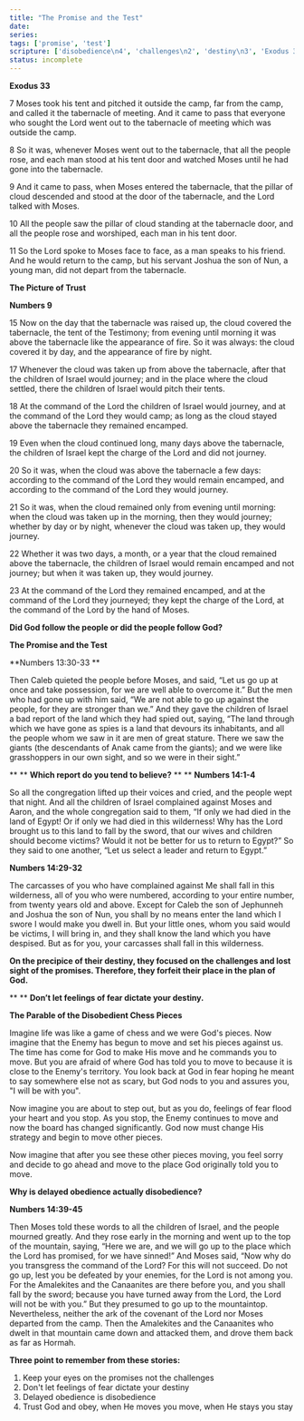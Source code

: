 ```yaml
---
title: "The Promise and the Test"
date: 
series: 
tags: ['promise', 'test']
scripture: ['disobedience\n4', 'challenges\n2', 'destiny\n3', 'Exodus 33']
status: incomplete
---
```


**Exodus 33**

7 Moses took his tent and pitched it outside the camp, far from the camp, and called it the tabernacle of meeting. And it came to pass that everyone who sought the Lord went out to the tabernacle of meeting which was outside the camp.

8 So it was, whenever Moses went out to the tabernacle, that all the people rose, and each man stood at his tent door and watched Moses until he had gone into the tabernacle.

9 And it came to pass, when Moses entered the tabernacle, that the pillar of cloud descended and stood at the door of the tabernacle, and the Lord talked with Moses.

10 All the people saw the pillar of cloud standing at the tabernacle door, and all the people rose and worshiped, each man in his tent door.

11 So the Lord spoke to Moses face to face, as a man speaks to his friend. And he would return to the camp, but his servant Joshua the son of Nun, a young man, did not depart from the tabernacle.

**The Picture of Trust**

**Numbers‬ ‭9**

15 Now on the day that the tabernacle was raised up, the cloud covered the tabernacle, the tent of the Testimony; from evening until morning it was above the tabernacle like the appearance of fire. So it was always: the cloud covered it by day, and the appearance of fire by night.

17 Whenever the cloud was taken up from above the tabernacle, after that the children of Israel would journey; and in the place where the cloud settled, there the children of Israel would pitch their tents.

18 At the command of the Lord the children of Israel would journey, and at the command of the Lord they would camp; as long as the cloud stayed above the tabernacle they remained encamped.

19 Even when the cloud continued long, many days above the tabernacle, the children of Israel kept the charge of the Lord and did not journey.

20 So it was, when the cloud was above the tabernacle a few days: according to the command of the Lord they would remain encamped, and according to the command of the Lord they would journey.

21 So it was, when the cloud remained only from evening until morning: when the cloud was taken up in the morning, then they would journey; whether by day or by night, whenever the cloud was taken up, they would journey.

22 Whether it was two days, a month, or a year that the cloud remained above the tabernacle, the children of Israel would remain encamped and not journey; but when it was taken up, they would journey.

23 At the command of the Lord they remained encamped, and at the command of the Lord they journeyed; they kept the charge of the Lord, at the command of the Lord by the hand of Moses.

**Did God follow the people or did the people follow God?**

**The Promise and the Test**

**‭‭Numbers‬ ‭13‬:‭30‬-‭33‬ **

Then Caleb quieted the people before Moses, and said, “Let us go up at once and take possession, for we are well able to overcome it.” But the men who had gone up with him said, “We are not able to go up against the people, for they are stronger than we.” And they gave the children of Israel a bad report of the land which they had spied out, saying, “The land through which we have gone as spies is a land that devours its inhabitants, and all the people whom we saw in it are men of great stature. There we saw the giants (the descendants of Anak came from the giants); and we were like grasshoppers in our own sight, and so we were in their sight.”

**
**
**Which report do you tend to believe?**
**
**
**‭‭Numbers‬ ‭14‬:‭1‬-‭4‬**

So all the congregation lifted up their voices and cried, and the people wept that night. And all the children of Israel complained against Moses and Aaron, and the whole congregation said to them, “If only we had died in the land of Egypt! Or if only we had died in this wilderness! Why has the Lord brought us to this land to fall by the sword, that our wives and children should become victims? Would it not be better for us to return to Egypt?” So they said to one another, “Let us select a leader and return to Egypt.”

**‭‭Numbers‬ ‭14‬:‭29‬-‭32**

The carcasses of you who have complained against Me shall fall in this wilderness, all of you who were numbered, according to your entire number, from twenty years old and above. Except for Caleb the son of Jephunneh and Joshua the son of Nun, you shall by no means enter the land which I swore I would make you dwell in. But your little ones, whom you said would be victims, I will bring in, and they shall know the land which you have despised. But as for you, your carcasses shall fall in this wilderness.

**On the precipice of their destiny, they focused on the challenges and lost sight of the promises. Therefore, they forfeit their place in the plan of God.**

**
**
**Don’t let feelings of fear dictate your destiny.**

**The Parable of the Disobedient Chess Pieces**

Imagine life was like a game of chess and we were God's pieces. Now imagine that the Enemy has begun to move and set his pieces against us. The time has come for God to make His move and he commands you to move. But you are afraid of where God has told you to move to because it is close to the Enemy's territory. You look back at God in fear hoping he meant to say somewhere else not as scary, but God nods to you and assures you, "I will be with you".

Now imagine you are about to step out, but as you do, feelings of fear flood your heart and you stop. As you stop, the Enemy continues to move and now the board has changed significantly. God now must change His strategy and begin to move other pieces.

Now imagine that after you see these other pieces moving, you feel sorry and decide to go ahead and move to the place God originally told you to move.

**Why is delayed obedience actually disobedience?**

**‭‭Numbers‬ ‭14‬:‭39‬-‭45**

Then Moses told these words to all the children of Israel, and the people mourned greatly. And they rose early in the morning and went up to the top of the mountain, saying, “Here we are, and we will go up to the place which the Lord has promised, for we have sinned!” And Moses said, “Now why do you transgress the command of the Lord? For this will not succeed. Do not go up, lest you be defeated by your enemies, for the Lord is not among you. For the Amalekites and the Canaanites are there before you, and you shall fall by the sword; because you have turned away from the Lord, the Lord will not be with you.” But they presumed to go up to the mountaintop. Nevertheless, neither the ark of the covenant of the Lord nor Moses departed from the camp. Then the Amalekites and the Canaanites who dwelt in that mountain came down and attacked them, and drove them back as far as Hormah.

**Three point to remember from these stories:**
1. Keep your eyes on the promises not the challenges
2. Don't let feelings of fear dictate your destiny
3. Delayed obedience is disobedience
4. Trust God and obey, when He moves you move, when He stays you stay